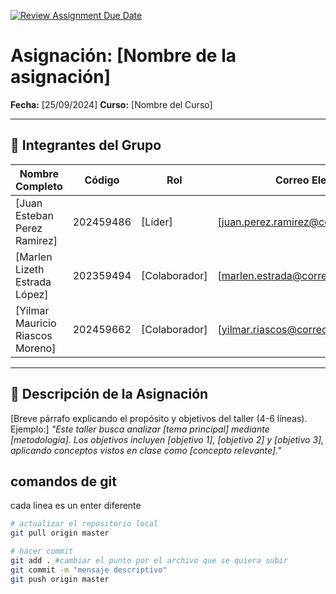 [![Review Assignment Due Date](https://classroom.github.com/assets/deadline-readme-button-22041afd0340ce965d47ae6ef1cefeee28c7c493a6346c4f15d667ab976d596c.svg)](https://classroom.github.com/a/lEw1Qm1j)
# Asignación: [Nombre de la asignación]

**Fecha:** [25/09/2024]
**Curso:** [Nombre del Curso]

---

## 👥 Integrantes del Grupo

| Nombre Completo                  | Código    | Rol             | Correo Electrónico                         |
|----------------------------------|-----------|-----------------|--------------------------------------------|
| [Juan Esteban Perez Ramirez]     | 202459486 | [Líder]         | [juan.perez.ramirez@correounivalle.edu.co] |
| [Marlen Lizeth Estrada López]    | 202359494 | [Colaborador]   | [marlen.estrada@correounivalle.edu.co]     |
| [Yilmar Mauricio Riascos Moreno] | 202459662 | [Colaborador]   | [yilmar.riascos@correounivalle.edu.co]     |

---

## 📌 Descripción de la Asignación

[Breve párrafo explicando el propósito y objetivos del taller (4-6 líneas). Ejemplo:]
_"Este taller busca analizar [tema principal] mediante [metodología]. Los objetivos incluyen [objetivo 1], [objetivo 2] y [objetivo 3], aplicando conceptos vistos en clase como [concepto relevante]."_

## comandos de git
cada linea es un enter diferente
```bash
# actualizar el repositorio local
git pull origin master

# hacer commit
git add . #cambiar el punto por el archivo que se quiera subir
git commit -m "mensaje descriptivo"
git push origin master
```